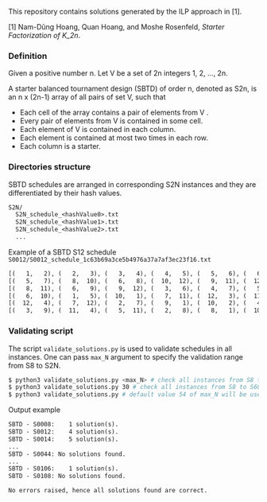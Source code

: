 This repository contains solutions generated by the ILP approach in [1].

[1] Nam-Dũng Hoang, Quan Hoang, and Moshe Rosenfeld, _Starter Factorization of K_2n_.

### Definition

Given a positive number n. Let V be a set of 2n integers 1, 2, ..., 2n.

A starter balanced tournament design (SBTD) of order n, denoted as S2n, is an n x (2n-1) array of all pairs of set V, such that

- Each cell of the array contains a pair of elements from V .
- Every pair of elements from V is contained in some cell.
- Each element of V is contained in each column.
- Each element is contained at most two times in each row.
- Each column is a starter.

### Directories structure

SBTD schedules are arranged in corresponding S2N instances and they are differentiated by their hash values.

```txt
S2N/
  S2N_schedule_<hashValue0>.txt
  S2N_schedule_<hashValue1>.txt
  S2N_schedule_<hashValue2>.txt
  ...
```

Example of a SBTD S12 schedule `S0012/S0012_schedule_1c63b69a3ce5b4976a37a7af3ec23f16.txt`

```txt
[(   1,   2), (   2,   3), (   3,   4), (   4,   5), (   5,   6), (   6,   7), (   7,   8), (   8,   9), (   9,  10), (  10,  11), (  11,  12)]
[(   5,   7), (   8,  10), (   6,   8), (  10,  12), (   9,  11), (  12,   1), (   1,   3), (   2,   4), (   4,   6), (   7,   9), (   3,   5)]
[(   8,  11), (   6,   9), (   9,  12), (   3,   6), (   4,   7), (   5,   8), (  12,   2), (  11,   1), (   2,   5), (   1,   4), (   7,  10)]
[(   6,  10), (   1,   5), (  10,   1), (   7,  11), (  12,   3), (  11,   2), (   5,   9), (   3,   7), (   8,  12), (   2,   6), (   4,   8)]
[(  12,   4), (   7,  12), (   2,   7), (   9,   1), (  10,   2), (   4,   9), (   6,  11), (   5,  10), (  11,   3), (   3,   8), (   1,   6)]
[(   3,   9), (  11,   4), (   5,  11), (   2,   8), (   8,   1), (  10,   3), (   4,  10), (   6,  12), (   1,   7), (  12,   5), (   9,   2)]
```

### Validating script
The script `validate_solutions.py` is used to validate schedules in all instances. One can pass `max_N` argument to specify the validation range from S8 to S2N.

```sh
$ python3 validate_solutions.py <max_N> # check all instances from S8 to S(2*max_N)
$ python3 validate_solutions.py 30 # check all instances from S8 to S60
$ python3 validate_solutions.py # default value 54 of max_N will be used
```

Output example
```txt
SBTD - S0008:    1 solution(s).
SBTD - S0012:    4 solution(s).
SBTD - S0014:    5 solution(s).
...
SBTD - S0044: No solutions found.
...
SBTD - S0106:    1 solution(s).
SBTD - S0108: No solutions found.

No errors raised, hence all solutions found are correct.
```
